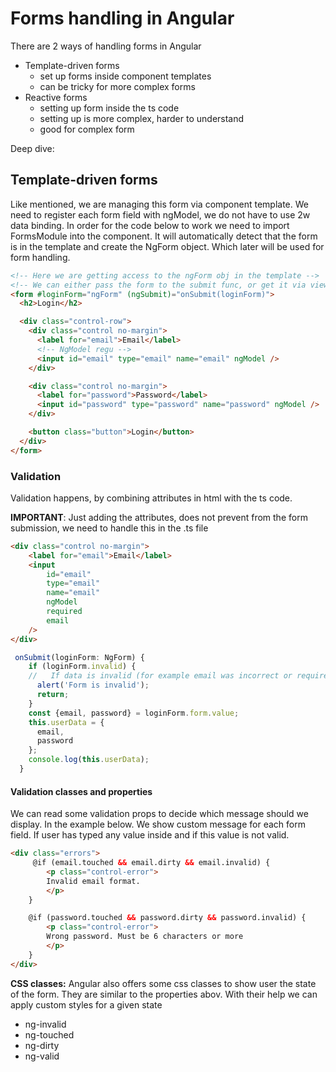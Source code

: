 # Forms handling in Angular
There are 2 ways of handling forms in Angular

- Template-driven forms
    - set up forms inside component templates
    - can be tricky for more complex forms
- Reactive forms
    - setting up form inside the ts code
    - setting up is more complex, harder to understand
    - good for complex form

Deep dive:

## Template-driven forms
Like mentioned, we are managing this form via component template.
We need to register each form field with ngModel, we do not have to use 2w data binding.
In order for the code below to work we need to import FormsModule into the component.
It will automatically detect that the form is in the template and create the NgForm object.
Which later will be used for form handling.

````html
<!-- Here we are getting access to the ngForm obj in the template -->
<!-- We can either pass the form to the submit func, or get it via viewChild  -->
<form #loginForm="ngForm" (ngSubmit)="onSubmit(loginForm)">
  <h2>Login</h2>

  <div class="control-row">
    <div class="control no-margin">
      <label for="email">Email</label>
      <!-- NgModel regu -->
      <input id="email" type="email" name="email" ngModel />
    </div>

    <div class="control no-margin">
      <label for="password">Password</label>
      <input id="password" type="password" name="password" ngModel />
    </div>

    <button class="button">Login</button>
  </div>
</form>
````

### Validation
Validation happens, by combining attributes in html with the ts code.

<b>IMPORTANT</b>: Just adding the attributes, does not prevent from the form submission, we need to handle this in the .ts file

````html
<div class="control no-margin">
    <label for="email">Email</label>
    <input 
        id="email" 
        type="email" 
        name="email" 
        ngModel 
        required 
        email 
    />
</div>
````

````ts
 onSubmit(loginForm: NgForm) {
    if (loginForm.invalid) {
    //   If data is invalid (for example email was incorrect or required fields was not filled, error will be shown)
      alert('Form is invalid');
      return;
    }
    const {email, password} = loginForm.form.value;
    this.userData = {
      email,
      password
    };
    console.log(this.userData);
  }
````

#### Validation classes and properties
We can read some validation props to decide which message should we display.
In the example below. We show custom message for each form field.
If user has typed any value inside and if this value is not valid.

````html
<div class="errors">
     @if (email.touched && email.dirty && email.invalid) {
        <p class="control-error">
        Invalid email format.
        </p>
    }

    @if (password.touched && password.dirty && password.invalid) {
        <p class="control-error">
        Wrong password. Must be 6 characters or more
        </p>
    }
</div>
````

<b>CSS classes:</b> Angular also offers some css classes to show user the state of the form.
They are similar to the properties abov. With their help we can apply custom styles for a given state

- ng-invalid
- ng-touched
- ng-dirty
- ng-valid